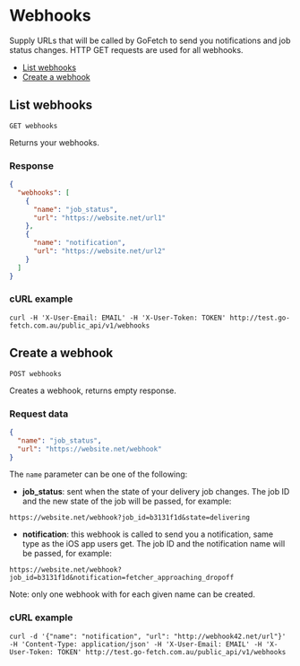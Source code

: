 # Webhooks

Supply URLs that will be called by GoFetch to send you notifications and job status changes. HTTP GET requests are used for all webhooks.

* [List webhooks](#list-webhooks)
* [Create a webhook](#create-a-webhook)


## List webhooks

`GET webhooks`

Returns your webhooks.

### Response

```JSON
{
  "webhooks": [
    {
      "name": "job_status",
      "url": "https://website.net/url1"
    },
    {
      "name": "notification",
      "url": "https://website.net/url2"
    }
  ]
}
```

### cURL example

```shell
curl -H 'X-User-Email: EMAIL' -H 'X-User-Token: TOKEN' http://test.go-fetch.com.au/public_api/v1/webhooks
```

## Create a webhook

`POST webhooks`

Creates a webhook, returns empty response.

### Request data

```JSON
{
  "name": "job_status",
  "url": "https://website.net/webhook"
}
```

The `name` parameter can be one of the following:

* **job_status**: sent when the state of your delivery job changes. The job ID and the new state of the job will be passed, for example:

```
https://website.net/webhook?job_id=b3131f1d&state=delivering
```

* **notification**: this webhook is called to send you a notification, same type as the iOS app users get. The job ID and the notification name will be passed, for example:

```
https://website.net/webhook?job_id=b3131f1d&notification=fetcher_approaching_dropoff
```

Note: only one webhook with for each given name can be created.


### cURL example

```shell
curl -d '{"name": "notification", "url": "http://webhook42.net/url"}' -H 'Content-Type: application/json' -H 'X-User-Email: EMAIL' -H 'X-User-Token: TOKEN' http://test.go-fetch.com.au/public_api/v1/webhooks
```
